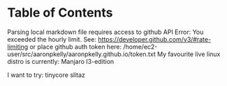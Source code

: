 
Table of Contents
=================

Parsing local markdown file requires access to github API
Error: You exceeded the hourly limit. See: https://developer.github.com/v3/#rate-limiting
or place github auth token here: /home/ec2-user/src/aaronpkelly/aaronpkelly.github.io/token.txt
My favourite live linux distro is currently:
Manjaro I3-edition

I want to try:
tinycore
slitaz
